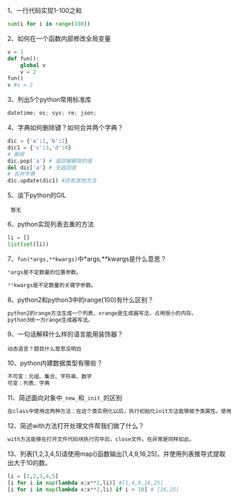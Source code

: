 1、一行代码实现1-100之和

```python
sum(i for i in range(100))
```

2、如何在一个函数内部修改全局变量

```python
v = 1
def fun():
    global v
    v = 2
fun()
v #v = 2
```

3、列出5个python常用标准库

```python
datetime; os; sys; re; json;
```

4、字典如何删除键？如何合并两个字典？

```python
dic = {'a':1,'b':2}
dic1 = {'c':3,'d':4}
# 删除
dic.pop('a') # 返回被删除的值
del dic['a'] # 无返回值
# 合并字典
dic.update(dic1) #还有其他方法
```

5、谈下python的GIL

``` 暂无```

6、python实现列表去重的方法

```python
li = []
list(set(li))
```

7、```fun(*args,**kwargs)```中*args,**kwargs是什么意思？

```python
*args是不定数量的位置参数。

**kwargs是不定数量的关键字参数。
```

8、python2和python3中的range(100)有什么区别？

```python
python2的range方法生成一个列表，xrange是生成器写法，占用很小的内存。
python3统一为range生成器写法。
```

9、一句话解释什么样的语言能用装饰器？

```动态语言？题目什么意思没明白```

10、python内建数据类型有哪些？

```python
不可变：元组、集合、字符串、数字
可变：列表、字典
```

11、简述面向对象中```_new_```和```_init_```的区别

```python
在class中使用这两种方法：在这个类实例化以后，执行初始化init方法能够赋予类属性。使用new方法，是在实例化之前，执行new方法返回一个类。
```

12、简述with方法打开处理文件帮我们做了什么？

```python
with方法能够在打开文件代码块执行完毕后，close文件。在异常是同样如此。
```

13、列表[1,2,3,4,5]请使用map()函数输出[1,4,9,16,25]，并使用列表推导式提取出大于10的数。

```python
li = [1,2,3,4,5]
[i for i in map(lambda x:x**2,li)] #[1,4,9,16,25]
[i for i in map(lambda x:x**2,li) if i > 10] # [16,25]
```

